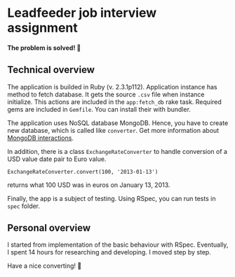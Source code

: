 # Leadfeeder job interview assignment

#### The problem is solved! :tada:

## Technical overview


The application is builded in Ruby (v. 2.3.1p112). Application instance has method to fetch database. It gets the source `.csv` file when instance initialize. This actions are included in the `app:fetch_db` rake task.
Required gems are included in `Gemfile`. You can install their with bundler.

The application uses NoSQL database MongoDB. Hence, you have to create new database, which is called like `converter`. Get more information about [MongoDB interactions](https://docs.mongodb.com/manual/installation/).

In addition, there is a class `ExchangeRateConverter` to handle conversion of a USD value ­date pair to Euro value.

``ExchangeRateConverter.convert(100, '2013-­01-­13')``

returns what 100 USD was in euros on January 13, 2013.

Finally, the app is a subject of testing. Using RSpec, you can run tests in `spec` folder.

## Personal overview

I started from implementation of the basic behaviour with RSpec.
Eventually, I spent 14 hours for researching and developing. I moved step by step.

Have a nice converting! :money_with_wings:
